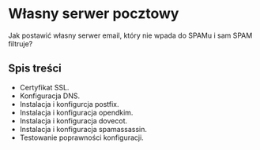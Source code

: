 # Własny serwer pocztowy

Jak postawić własny serwer email, który nie wpada do SPAMu i sam SPAM filtruje?

## Spis treści

- Certyfikat SSL.
- Konfiguracja DNS.
- Instalacja i konfigurcja postfix.
- Instalacja i konfiguracja opendkim.
- Instalacja i konfiguracja dovecot.
- Instalacja i konfiguracja spamassassin.
- Testowanie poprawności konfiguracji.
